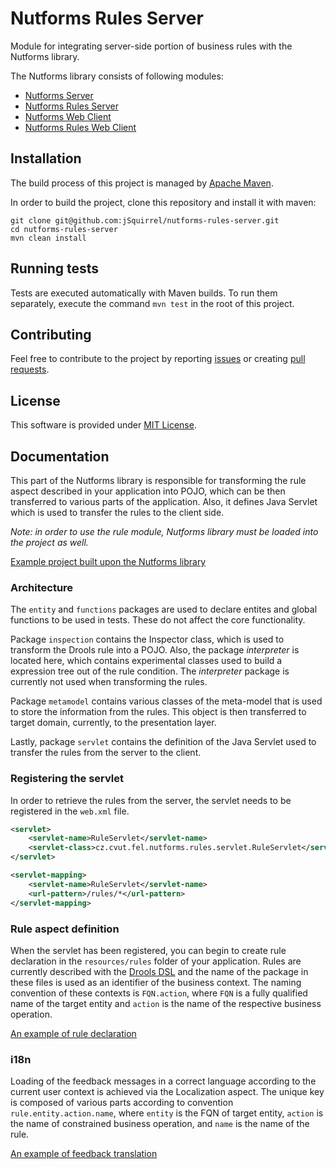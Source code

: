 # Nutforms Rules Server

Module for integrating server-side portion of business rules with the Nutforms library.

The Nutforms library consists of following modules:

* [Nutforms Server](https://github.com/jSquirrel/nutforms-server)
* [Nutforms Rules Server](https://github.com/jSquirrel/nutforms-rules-server)
* [Nutforms Web Client](https://github.com/jSquirrel/nutforms-web-client)
* [Nutforms Rules Web Client](https://github.com/jSquirrel/nutforms-rules-web-client)

## Installation

The build process of this project is managed by [Apache Maven](https://maven.apache.org/).

In order to build the project, clone this repository and install it with maven:

```
git clone git@github.com:jSquirrel/nutforms-rules-server.git
cd nutforms-rules-server
mvn clean install
```

## Running tests

Tests are executed automatically with Maven builds. To run them separately, execute the command `mvn test` in the root of this project.

## Contributing

Feel free to contribute to the project by reporting [issues](https://github.com/jSquirrel/nutforms-rules-server/issues)
or creating [pull requests](https://github.com/jSquirrel/nutforms-rules-server/pulls).

## License

This software is provided under [MIT License](https://opensource.org/licenses/MIT).

## Documentation

This part of the Nutforms library is responsible for transforming the rule aspect described in your application into POJO, which can be then transferred to various parts of the application. Also, it defines Java Servlet which is used to transfer the rules to the client side.

*Note: in order to use the rule module, Nutforms library must be loaded into the project as well.*

[Example project built upon the Nutforms library](https://github.com/jSquirrel/nutforms-example)

### Architecture

The `entity` and `functions` packages are used to declare entites and global functions to be used in tests. These do not affect the core functionality.

Package `inspection` contains the Inspector class, which is used to transform the Drools rule into a POJO. Also, the  package *interpreter* is located here, which contains experimental classes used to build a expression tree out of the rule condition. The *interpreter* package is currently not used when transforming the rules.

Package `metamodel` contains various classes of the meta-model that is used to store the information from the rules. This object is then transferred to target domain, currently, to the presentation layer.

Lastly, package `servlet` contains the definition of the Java Servlet used to transfer the rules from the server to the client.

### Registering the servlet

In order to retrieve the rules from the server, the servlet needs to be registered in the `web.xml` file.

```xml
<servlet>
    <servlet-name>RuleServlet</servlet-name>
    <servlet-class>cz.cvut.fel.nutforms.rules.servlet.RuleServlet</servlet-class>
</servlet>

<servlet-mapping>
    <servlet-name>RuleServlet</servlet-name>
    <url-pattern>/rules/*</url-pattern>
</servlet-mapping>
```

### Rule aspect definition

When the servlet has been registered, you can begin to create rule declaration in the `resources/rules` folder of your application. Rules are currently described with the [Drools DSL](http://www.drools.org/) and the name of the package in these files is used as an identifier of the business context. The naming convention of these contexts is `FQN.action`, where `FQN` is a fully qualified name of the target entity and `action` is the name of the respective business operation.

[An example of rule declaration](https://github.com/jSquirrel/nutforms-example/tree/master/src/main/resources/rules)

### i18n

Loading of the feedback messages in a correct language according to the current user context is achieved via the Localization aspect. The unique key is composed of various parts according to convention `rule.entity.action.name`, where `entity` is the FQN of target entity, `action` is the name of constrained business operation, and `name` is the name of the rule.

[An example of feedback translation](https://github.com/jSquirrel/nutforms-example/blob/master/src/main/resources/FormBundle.properties)
